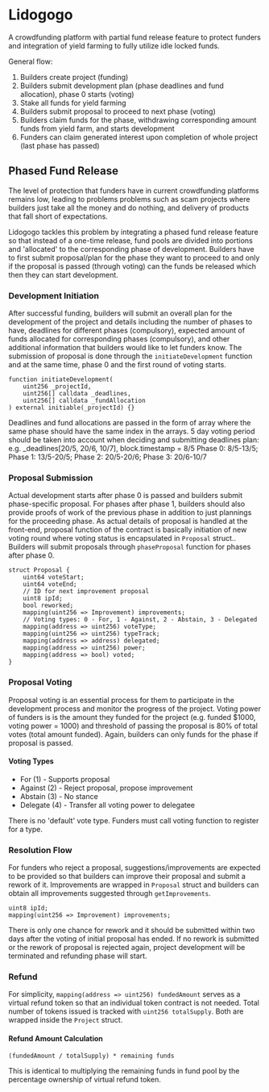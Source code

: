 # Lidogogo

A crowdfunding platform with partial fund release feature to protect funders and integration of yield farming to fully utilize idle locked funds.

General flow:

1. Builders create project (funding)
2. Builders submit development plan (phase deadlines and fund allocation), phase 0 starts (voting)
3. Stake all funds for yield farming
4. Builders submit proposal to proceed to next phase (voting)
5. Builders claim funds for the phase, withdrawing corresponding amount funds from yield farm, and starts development
6. Funders can claim generated interest upon completion of whole project (last phase has passed)

## Phased Fund Release

The level of protection that funders have in current crowdfunding platforms remains low, leading to problems problems such as scam projects where builders just take all the money and do nothing, and delivery of products that fall short of expectations.

Lidogogo tackles this problem by integrating a phased fund release feature so that instead of a one-time release, fund pools are divided into portions and 'allocated' to the corresponding phase of development. Builders have to first submit proposal/plan for the phase they want to proceed to and only if the proposal is passed (through voting) can the funds be released which then they can start development.

### Development Initiation

After successful funding, builders will submit an overall plan for the development of the project and details including the number of phases to have, deadlines for different phases (compulsory), expected amount of funds allocated for corresponding phases (compulsory), and other additional information that builders would like to let funders know. The submission of proposal is done through the `initiateDevelopment` function and at the same time, phase 0 and the first round of voting starts.

```shell
function initiateDevelopment(
    uint256 _projectId,
    uint256[] calldata _deadlines,
    uint256[] calldata _fundAllocation
) external initiable(_projectId) {}
```

Deadlines and fund allocations are passed in the form of array where the same phase should have the same index in the arrays.
5 day voting period should be taken into account when deciding and submitting deadlines plan:
e.g. \_deadlines[20/5, 20/6, 10/7], block.timestamp = 8/5
Phase 0: 8/5-13/5; Phase 1: 13/5-20/5; Phase 2: 20/5-20/6; Phase 3: 20/6-10/7

### Proposal Submission

Actual development starts after phase 0 is passed and builders submit phase-specific proposal. For phases after phase 1, builders should also provide proofs of work of the previous phase in addition to just plannings for the proceeding phase. As actual details of proposal is handled at the front-end, proposal function of the contract is basically initiation of new voting round where voting status is encapsulated in `Proposal` struct.. Builders will submit proposals through `phaseProposal` function for phases after phase 0.

```shell
struct Proposal {
    uint64 voteStart;
    uint64 voteEnd;
    // ID for next improvement proposal
    uint8 ipId;
    bool reworked;
    mapping(uint256 => Improvement) improvements;
    // Voting types: 0 - For, 1 - Against, 2 - Abstain, 3 - Delegated
    mapping(address => uint256) voteType;
    mapping(uint256 => uint256) typeTrack;
    mapping(address => address) delegated;
    mapping(address => uint256) power;
    mapping(address => bool) voted;
}
```

### Proposal Voting

Proposal voting is an essential process for them to participate in the development process and monitor the progress of the project. Voting power of funders is is the amount they funded for the project (e.g. funded $1000, voting power = 1000) and threshold of passing the proposal is 80% of total votes (total amount funded). Again, builders can only funds for the phase if proposal is passed.

#### Voting Types

- For (1) - Supports proposal
- Against (2) - Reject proposal, propose improvement
- Abstain (3) - No stance
- Delegate (4) - Transfer all voting power to delegatee

There is no 'default' vote type. Funders must call voting function to register for a type.

### Resolution Flow

For funders who reject a proposal, suggestions/improvements are expected to be provided so that builders can improve their proposal and submit a rework of it. Improvements are wrapped in `Proposal` struct and builders can obtain all improvements suggested through `getImprovements`.

```shell
uint8 ipId;
mapping(uint256 => Improvement) improvements;
```

There is only one chance for rework and it should be submitted within two days after the voting of initial proposal has ended. If no rework is submitted or the rework of proposal is rejected again, project development will be terminated and refunding phase will start.

### Refund

For simplicity, `mapping(address => uint256) fundedAmount` serves as a virtual refund token so that an individual token contract is not needed. Total number of tokens issued is tracked with `uint256 totalSupply`. Both are wrapped inside the `Project` struct.

#### Refund Amount Calculation

```shell
(fundedAmount / totalSupply) * remaining funds
```

This is identical to multiplying the remaining funds in fund pool by the percentage ownership of virtual refund token.
